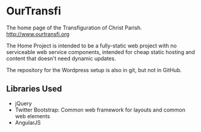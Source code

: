 # OurTransfi

The home page of the Transfiguration of Christ Parish.
http://www.ourtransfi.org

The Home Project is intended to be a fully-static web project with no
serviceable web service components, intended for cheap static hosting and
content that doesn't need dynamic updates.

The repository for the Wordpress setup is also in git, but not in GitHub.

## Libraries Used

- jQuery
- Twitter Bootstrap: Common web framework for layouts and common web elements
- AngularJS
